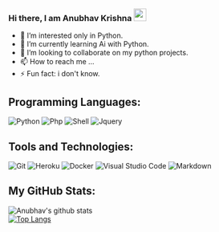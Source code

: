 ### Hi there, I am Anubhav Krishna <a><img src="https://media.giphy.com/media/hvRJCLFzcasrR4ia7z/giphy.gif" width="25px"></a>


- 👀 I’m interested only in Python.
- 🌱 I’m currently learning Ai with Python.
- 💞️ I’m looking to collaborate on my python projects.
- 📫 How to reach me ...
- ⚡ Fun fact: i don't know.

## Programming Languages:

![Python](https://img.shields.io/badge/Python-ea2d2f?style=flat-square&logo=Python&logoColor=ffffff)
![Php](https://img.shields.io/badge/Php-27338e?style=flat-square&logo=php&logoColor=white)
![Shell](https://img.shields.io/badge/Shell-%23F7DF1C?style=flat-square&logo=Shell&logoColor=000000)
![Jquery](https://img.shields.io/badge/Jquery-007ACC?style=flat-square&logo=jquery&logoColor=ffffff)

## Tools and Technologies:
![Git](https://img.shields.io/badge/Git-F05032?style=flat-square&logo=Git&logoColor=white)
![Heroku](https://img.shields.io/badge/Heroku-443a86?style=flat-square&logo=Heroku&logoColor=white)
![Docker](https://img.shields.io/badge/Docker-blue?style=flat-square&logo=Docker&logoColor=white)
![Visual Studio Code](https://img.shields.io/badge/Visual_Studio_Code-007ACC?style=flat-square&logo=Visual-Studio-Code&logoColor=white)
![Markdown](https://img.shields.io/badge/Markdown-black?style=flat-square&logo=Markdown&logoColor=white)

## My GitHub Stats:

![Anubhav's github stats](https://github-readme-stats.vercel.app/api?username=anubhavkrishna1&show_icons=true&theme=radical)
<br>
[![Top Langs](https://github-readme-stats.vercel.app/api/top-langs/?username=anubhavkrishna1)](https://github.com/anubhavkrishna1/github-readme-stats)
